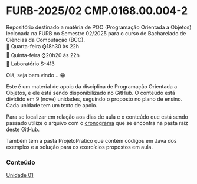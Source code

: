 # FURB-2025/02 CMP.0168.00.004-2
Repositório destinado a matéria de POO (Programação Orientada a Objetos) lecionada na FURB no Semestre 02/2025 para o curso de Bacharelado de Ciências da Computação (BCC).  
📆 Quarta-feira ⌚18h30 às 22h  
📆 Quinta-feira ⌚20h20 às 22h  
📍 Laboratório S-413

Olá, seja bem vindo .. 😁

Este é um material de apoio da disciplina de Programação Orientada a Objetos, e ele está sendo disponibilizado no GitHub. O conteúdo está dividido em 9 (nove) unidades, seguindo o proposto no plano de ensino. Cada unidade tem um texto de apoio.

Para se localizar em relação aos dias de aula e o conteúdo que está sendo passado utilize o arquivo com o [cronograma](Cronograma_Qua_Qui.md) que se encontra na pasta raiz deste GitHub.

Também tem a pasta ProjetoPratico que contém códigos em Java dos exemplos e a solução para os exercícios propostos em aula.

### Conteúdo
[Unidade 01](Conteudo/Unidade01.md)